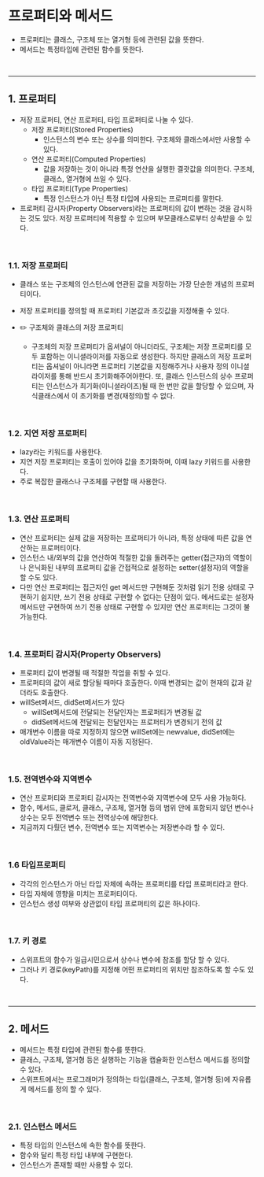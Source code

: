 # 프로퍼티와 메서드
- 프로퍼티는 클래스, 구조체 또는 열거형 등에 관련된 값을 뜻한다.
- 메서드는 특정타입에 관련된 함수를 뜻한다.

<br/>

-------------

## 1. 프로퍼티
- 저장 프로퍼티, 연산 프로퍼티, 타입 프로퍼티로 나눌 수 있다.
   - 저장 프로퍼티(Stored Properties)
      - 인스턴스의 변수 또는 상수를 의미한다. 구조체와 클래스에서만 사용할 수 있다.
   - 연산 프로퍼티(Computed Properties)
      - 값을 저장하는 것이 아니라 특정 연산을 실행한 결괏값을 의미한다. 구조체, 클래스, 열거형에 쓰일 수 있다.
   - 타입 프로퍼티(Type Properties)
      - 특정 인스턴스가 아닌 특정 타입에 사용되는 프로퍼티를 말한다.
- 프로퍼티 감시자(Property Observers)라는 프로퍼티의 값이 변하는 것을 감시하는 것도 있다. 저장 프로퍼티에 적용할 수 있으며 부모클래스로부터 상속받을 수 있다.

<br/>

### 1.1. 저장 프로퍼티
- 클래스 또는 구조체의 인스턴스에 연관된 값을 저장하는 가장 단순한 개념의 프로퍼티이다.
- 저장 프로퍼티를 정의할 때 프로퍼티 기본값과 초깃값을 지정해줄 수 있다.

-  ✏️ 구조체와 클래스의 저장 프로퍼티
   - 구조체의 저장 프로퍼티가 옵셔널이 아니더라도, 구조체는 저장 프로퍼티를 모두 포함하는 이니셜라이저를 자동으로 생성한다. 하지만 클래스의 저장 프로퍼티는 옵셔널이 아니라면 프로퍼티 기본값을 지정해주거나 사용자 정의 이니셜라이저를 통해 반드시 초기화해주어야한다. 또, 클래스 인스턴스의 상수 프로퍼티는 인스턴스가 최기화(이니셜라이즈)될 때 한 번만 값을 할당할 수 있으며, 자식클래스에서 이 초기화를 변경(재정의)할 수 없다.

<br/>

### 1.2. 지연 저장 프로퍼티
- lazy라는 키워드를 사용한다.
- 지연 저장 프로퍼티는 호출이 있어야 값을 초기화하며, 이때 lazy 키워드를 사용한다.
- 주로 복잡한 클래스나 구조체를 구현할 때 사용한다.

<br/>

### 1.3. 연산 프로퍼티
- 연산 프로퍼티는 실제 값을 저장하는 프로퍼티가 아니라, 특정 상태에 따른 값을 연산하는 프로퍼티이다.
- 인스턴스 내/외부의 값을 연산하여 적절한 값을 돌려주는 getter(접근자)의 역할이나 은닉화된 내부의 프로퍼티 값을 간접적으로 설정하는 setter(설정자)의 역할을 할 수도 있다.
- 다만 연산 프로퍼티는 접근자인 get 메서드만 구현해둔 것처럼 읽기 전용 상태로 구현하기 쉽지만, 쓰기 전용 상태로 구현할 수 없다는 단점이 있다. 메서드로는 설정자 메서드만 구현하여 쓰기 전용 상태로 구현할 수 있지만 연산 프로퍼티는 그것이 불가능한다.

<br/>

### 1.4. 프로퍼티 감시자(Property Observers)

- 프로퍼티 값이 변경될 때 적절한 작업을 취할 수 있다.
- 프로퍼티의 값이 새로 할당될 때마다 호출한다. 이때 변경되는 값이 현재의 값과 같더라도 호출한다.
- willSet메서드, didSet메서드가 있다
   - willSet메서드에 전달되는 전달인자는 프로퍼티가 변경될 값
   - didSet메서드에 전달되는 전달인자는 프로퍼티가 변경되기 전의 값
- 매개변수 이름을 따로 지정하지 않으면 willSet에는 newvalue, didSet에는 oldValue라는 매개변수 이름이 자동 지정된다.

<br/>

### 1.5. 전역변수와 지역변수
- 연산 프로퍼티와 프로퍼티 감시자는 전역변수와 지역변수에 모두 사용 가능하다.
- 함수, 메서드, 클로저, 클래스, 구조체, 열거형 등의 범위 안에 포함되지 않던 변수나 상수는 모두 전역변수 또는 전역상수에 해당한다.
- 지금까지 다뤘던 변수, 전역변수 또는 지역변수는 저장변수라 할 수 있다.

<br/>

### 1.6 타입프로퍼티
- 각각의 인스턴스가 아닌 타입 자체에 속하는 프로퍼티를 타입 프로퍼티라고 한다.
- 타입 자체에 영향을 미치는 프로퍼티이다.
- 인스턴스 생성 여부와 상관없이 타입 프로퍼티의 값은 하나이다.

<br/>

### 1.7. 키 경로
- 스위프트의 함수가 일급시민으로서 상수나 변수에 참조를 할당 할 수 있다.
- 그러나 키 경로(keyPath)를 지정해 어떤 프로퍼티의 위치만 참조하도록 할 수도 있다.

<br/>

-------

## 2. 메서드
- 메서드는 특정 타입에 관련된 함수를 뜻한다.
- 클래스, 구조체, 열거형 등은 실행하는 기능을 캡슐화한 인스턴스 메서드를 정의할 수 있다.
- 스위프트에서는 프로그래머가 정의하는 타입(클래스, 구조체, 열거형 등)에 자유롭게 메서드를 정의 할 수 있다.

<br/>

### 2.1. 인스턴스 메서드
- 특정 타입의 인스턴스에 속한 함수를 뜻한다.
- 함수와 달리 특정 타입 내부에 구현한다.
- 인스턴스가 존재할 때만 사용할 수 있다.
